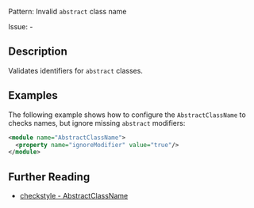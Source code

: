 Pattern: Invalid `abstract` class name

Issue: -

## Description

Validates identifiers for `abstract` classes.

## Examples

The following example shows how to configure the `AbstractClassName` to checks names, but ignore missing `abstract` modifiers: 


```xml
<module name="AbstractClassName">
  <property name="ignoreModifier" value="true"/>
</module>
```

## Further Reading

* [checkstyle - AbstractClassName](https://checkstyle.sourceforge.io/checks/naming/abstractclassname.html#AbstractClassName)
